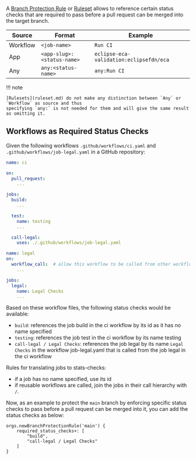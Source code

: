 A [Branch Protection Rule](branch-protection-rule.md) or [Ruleset](ruleset.md) allows to reference certain
status checks that are required to pass before a pull request can be merged into the target branch.

| Source   | Format                     | Example                                 |
|----------|----------------------------|-----------------------------------------|
| Workflow | `<job-name>`               | `Run CI`                                |
| App      | `<app-slug>:<status-name>` | `eclipse-eca-validation:eclipsefdn/eca` |
| Any      | `any:<status-name>`        | `any:Run CI`                            |

!!! note

    [Rulesets](ruleset.md) do not make any distinction between `Any` or `Workflow` as source and thus
    specifying `any:` is not needed for them and will give the same result as omitting it.

## Workflows as Required Status Checks

Given the following workflows `.github/workflows/ci.yaml` and `.github/workflows/job-legal.yaml` in a GitHub repository:

```yaml
name: ci

on:
  pull_request:
    ...

jobs:
  build:
    ...

  test:
    name: testing
    ...

  call-legal:
    uses: ./.github/workflows/job-legal.yaml
```

```yaml
name: legal
on:
  workflow_call:  # allow this workflow to be called from other workflows
    ...

jobs:
  legal:
    name: Legal Checks
    ...
```

Based on these workflow files, the following status checks would be available:

- `build`: references the job build in the ci workflow by its id as it has no name specified
- `testing`: references the job test in the ci workflow by its name testing
- `call-legal / Legal Checks`: references the job legal by its name `Legal Checks` in the workflow job-legal.yaml that is called from the job legal in the ci workflow

Rules for translating jobs to stats-checks:

- if a job has no name specified, use its id
- if reusable workflows are called, join the jobs in their call hierarchy with ` / `.

Now, as an example to protect the `main` branch by enforcing specific status checks to pass before a pull request can be merged into it, 
you can add the status checks as below:

```jsonnet
orgs.newBranchProtectionRule('main') {
    required_status_checks+: [
        "build",
        "call-legal / Legal Checks"
    ]
}
```